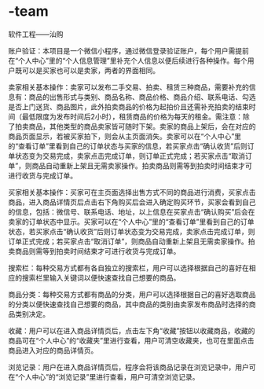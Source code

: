 # -team
软件工程——汕购

账户验证：本项目是一个微信小程序，通过微信登录验证账户，每个用户需提前在“个人中心”里的“个人信息管理”里补充个人信息以便后续进行各种操作。每个用户既可以是买家也可以是卖家，两者的界面相同。

卖家相关基本操作：卖家可以发布二手交易、拍卖、租赁三种商品，需要补充的信息有：商品的出售形式与类别、商品名称、商品价格、商品介绍、联系电话、勾选是否上门送货、商品图片，此外拍卖商品的价格为起拍价且还需补充拍卖的结束时间（最低限度为发布时间后2小时），租赁商品的价格为每天的租金。需注意：除了拍卖商品，其他类型的商品卖家皆可随时下架。卖家的商品上架后，会在对应的商品页面显示，若被买家拍下，则会从主页面消失。卖家可以在“个人中心”里的“查看订单”里看到自己的订单状态与买家的信息，若买家点击“确认收货”后则订单状态变为交易完成，卖家点击完成订单，则订单正式完成；若买家点击“取消订单”，则商品自动重新上架且无需卖家操作。拍卖商品则需等到拍卖时间结束才可进行收货与完成订单。

买家相关基本操作：买家可在主页面选择出售方式不同的商品进行消费，买家点击商品，进入商品详情页后点击右下角购买后会进入确定购买环节，买家会看到自己的信息，包括：微信号、联系电话、地址，以上信息在买家点击“确认购买”后会在卖家的订单状态中显示。买家可以在“个人中心”里的“查看订单”里看到自己的订单状态，若买家点击“确认收货”后则订单状态变为交易完成，卖家点击完成订单，则订单正式完成；若买家点击“取消订单”，则商品自动重新上架且无需卖家操作。拍卖商品则需等到拍卖时间结束才可进行收货与完成订单。

搜索栏：每种交易方式都有各自独立的搜索栏，用户可以选择根据自己的喜好在相应的搜索栏里输入关键词以便快速查找自己想要的商品。

商品分类：每种交易方式都有商品的分类，用户可以选择根据自己的喜好选取商品的分类以便快速查找自己想要的商品，其中商品的类别由卖家发布商品时选择的商品类别决定。

收藏：用户可以在进入商品详情页后，点击左下角“收藏”按钮以收藏商品，收藏的商品可在“个人中心”的“收藏夹”里进行查看，用户可清空收藏夹，也可在里面点击商品进入对应的商品详情页。

浏览记录：用户在进入商品详情页后，程序会将该商品记录在浏览记录中，用户可在“个人中心”的“浏览记录”里进行查看，用户可清空浏览记录。
